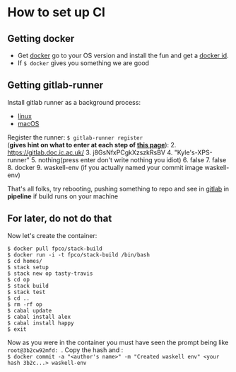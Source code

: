 # How to set up CI 

## Getting docker

  * Get [docker](https://docs.docker.com/engine/installation/) go to your OS 
  version and install the fun and get a [docker id](https://cloud.docker.com/).
  * If `$ docker` gives you something we are good

## Getting gitlab-runner

Install gitlab runner as a background process:  
 * [linux](https://docs.gitlab.com/runner/install/linux-manually.html)  
 * [macOS](https://docs.gitlab.com/runner/install/osx.html)

Register the runner: `$ gitlab-runner register`  
(**gives hint on what to enter at each step of [this page](https://docs.gitlab.com/runner/register/index.html)**): 
 2. https://gitlab.doc.ic.ac.uk/
 3. j8GsNfxPCgkXzszkRsBV
 4. "Kyle's-XPS-runner"
 5. nothing(press enter don't write nothing you idiot)
 6. false
 7. false
 8. docker
 9. waskell-env (if you actually named your commit image waskell-env)

 That's all folks, try rebooting, pushing something to repo and see in 
 [gitlab](gitlab.doc.ic.ac.uk/waskell/compiler) in **pipeline** if build runs
 on your machine 

## For later, do not do that

>
Now let's create the container:  
```
$ docker pull fpco/stack-build
$ docker run -i -t fpco/stack-build /bin/bash
$ cd homes/
$ stack setup
$ stack new op tasty-travis
$ cd op
$ stack build
$ stack test
$ cd ..
$ rm -rf op
$ cabal update
$ cabal install alex
$ cabal install happy
$ exit
```

Now as you were in the container you must have seen the prompt being like 
`root@3b2cw92mfd: `. Copy the hash and :  
`$ docker commit -a "<author's name>" -m "Created waskell env" <your hash 3b2c...> waskell-env`  
>
